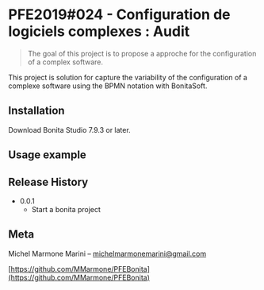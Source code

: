 # PFE2019#024 - Configuration de logiciels complexes : Audit

> The goal of this project is to propose a approche for the configuration of a complex software.

This project is solution for capture the variability of the configuration of a complexe software using the BPMN notation with BonitaSoft.

## Installation

Download Bonita Studio 7.9.3 or later.

## Usage example


## Release History

* 0.0.1
    * Start a bonita project

## Meta

Michel Marmone Marini – michelmarmonemarini@gmail.com

[https://github.com/MMarmone/PFEBonita](https://github.com/MMarmone/PFEBonita)


[wiki]: https://github.com/MMarmone/PFEBonita/wiki/Wiki
